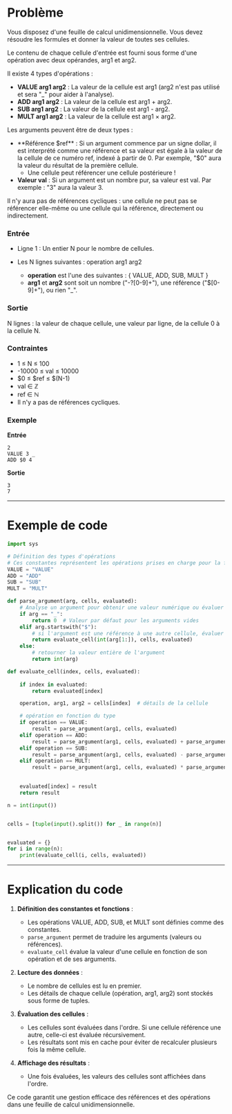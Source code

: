 # Problème
Vous disposez d'une feuille de calcul unidimensionnelle. Vous devez résoudre les formules et donner la valeur de toutes ses cellules.

Le contenu de chaque cellule d'entrée est fourni sous forme d'une opération avec deux opérandes, arg1 et arg2.

Il existe 4 types d'opérations :
- **VALUE arg1 arg2** : La valeur de la cellule est arg1 (arg2 n'est pas utilisé et sera "_" pour aider à l'analyse).
- **ADD arg1 arg2** : La valeur de la cellule est arg1 + arg2.
- **SUB arg1 arg2** : La valeur de la cellule est arg1 - arg2.
- **MULT arg1 arg2** : La valeur de la cellule est arg1 × arg2.

Les arguments peuvent être de deux types :
- **Référence $ref** : Si un argument commence par un signe dollar, il est interprété comme une référence et sa valeur est égale à la valeur de la cellule de ce numéro ref, indexé à partir de 0. Par exemple, "$0" aura la valeur du résultat de la première cellule.
  - Une cellule peut référencer une cellule postérieure !
- **Valeur val** : Si un argument est un nombre pur, sa valeur est val. Par exemple : "3" aura la valeur 3.

Il n'y aura pas de références cycliques : une cellule ne peut pas se référencer elle-même ou une cellule qui la référence, directement ou indirectement.

### Entrée
- Ligne 1 : Un entier N pour le nombre de cellules.
- Les N lignes suivantes : operation arg1 arg2

  - **operation** est l'une des suivantes : { VALUE, ADD, SUB, MULT }
  - **arg1** et **arg2** sont soit un nombre ("-?[0-9]+"), une référence ("\$[0-9]+"), ou rien "_".

### Sortie
N lignes : la valeur de chaque cellule, une valeur par ligne, de la cellule 0 à la cellule N.

### Contraintes
- 1 ≤ N ≤ 100
- -10000 ≤ val ≤ 10000
- $0 ≤ $ref ≤ $(N-1)
- val ∈ ℤ
- ref ∈ ℕ
- Il n'y a pas de références cycliques.

### Exemple
**Entrée**
```
2
VALUE 3 _
ADD $0 4
```
**Sortie**
```
3
7
```

---

# Exemple de code
```python
import sys

# Définition des types d'opérations
# Ces constantes représentent les opérations prises en charge pour la feuille de calcul
VALUE = "VALUE"
ADD = "ADD"
SUB = "SUB"
MULT = "MULT"

def parse_argument(arg, cells, evaluated):
    # Analyse un argument pour obtenir une valeur numérique ou évaluer une cellule référencée
    if arg == "_":
        return 0  # Valeur par défaut pour les arguments vides
    elif arg.startswith("$"):
        # si l'argument est une référence à une autre cellule, évaluer cette cellule
        return evaluate_cell(int(arg[1:]), cells, evaluated)
    else:
        # retourner la valeur entière de l'argument
        return int(arg)

def evaluate_cell(index, cells, evaluated):
    
    if index in evaluated:
        return evaluated[index]  

    operation, arg1, arg2 = cells[index]  # détails de la cellule

    # opération en fonction du type
    if operation == VALUE:
        result = parse_argument(arg1, cells, evaluated)
    elif operation == ADD:
        result = parse_argument(arg1, cells, evaluated) + parse_argument(arg2, cells, evaluated)
    elif operation == SUB:
        result = parse_argument(arg1, cells, evaluated) - parse_argument(arg2, cells, evaluated)
    elif operation == MULT:
        result = parse_argument(arg1, cells, evaluated) * parse_argument(arg2, cells, evaluated)

    
    evaluated[index] = result
    return result

n = int(input())


cells = [tuple(input().split()) for _ in range(n)]


evaluated = {}
for i in range(n):
    print(evaluate_cell(i, cells, evaluated))
```

---

# Explication du code

1. **Définition des constantes et fonctions** :
   - Les opérations VALUE, ADD, SUB, et MULT sont définies comme des constantes.
   - `parse_argument` permet de traduire les arguments (valeurs ou références).
   - `evaluate_cell` évalue la valeur d'une cellule en fonction de son opération et de ses arguments.

2. **Lecture des données** :
   - Le nombre de cellules est lu en premier.
   - Les détails de chaque cellule (opération, arg1, arg2) sont stockés sous forme de tuples.

3. **Évaluation des cellules** :
   - Les cellules sont évaluées dans l'ordre. Si une cellule référence une autre, celle-ci est évaluée récursivement.
   - Les résultats sont mis en cache pour éviter de recalculer plusieurs fois la même cellule.

4. **Affichage des résultats** :
   - Une fois évaluées, les valeurs des cellules sont affichées dans l'ordre.

Ce code garantit une gestion efficace des références et des opérations dans une feuille de calcul unidimensionnelle.

